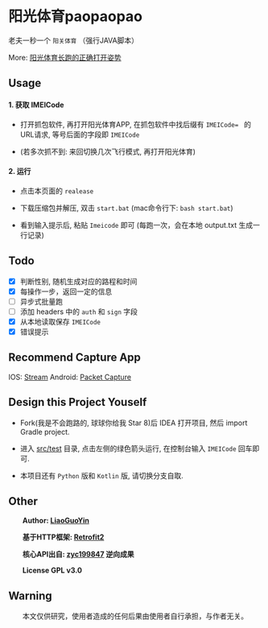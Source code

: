 # 阳光体育paopaopao

老夫一秒一个 `阳关体育` （强行JAVA脚本）

More: [阳光体育长跑的正确打开姿势](https://liaoguoyin.com/2019/05/19/Aipao.html)
## Usage

#### 1. 获取 IMEICode
  - 打开抓包软件, 再打开阳光体育APP, 在抓包软件中找后缀有 `IMEICode= ` 的URL请求, 等号后面的字段即 `IMEICode`
   
  - (若多次抓不到: 来回切换几次飞行模式, 再打开阳光体育)
    
#### 2. 运行
  - 点击本页面的 `realease` 
  
  - 下载压缩包并解压, 双击 `start.bat` (mac命令行下: `bash start.bat`)
  
  - 看到输入提示后, 粘贴 `Imeicode` 即可 (每跑一次，会在本地 output.txt 生成一行记录)
  
     
## Todo
   - [x] 判断性别, 随机生成对应的路程和时间
   - [x] 每操作一步，返回一定的信息
   - [ ] 异步式批量跑
   - [ ] 添加 headers 中的 `auth` 和 `sign` 字段
   - [x] 从本地读取保存 `IMEICode` 
   - [x] 错误提示
 
## Recommend Capture App
   IOS: [Stream](https://itunes.apple.com/cn/app/stream/id1312141691?mt=8&ct=appshare-cn) Android: [Packet Capture](https://play.google.com/store/apps/details?id=app.greyshirts.sslcapture)
 
## Design this Project Youself
   - Fork(我是不会跑路的, 球球你给我 Star 8)后 IDEA 打开项目, 然后 import Gradle project.
 
   - 进入 [src/test](src/test/java/com/liaoguoyin/aipao/AipaoClientTest.java) 目录, 点击左侧的绿色箭头运行, 在控制台输入 `IMEICode` 回车即可.
 
   - 本项目还有 `Python` 版和 `Kotlin` 版, 请切换分支自取.
   
## Other
     **Author: [LiaoGuoYin](https://github.com/Biubang)**

     **基于HTTP框架: [Retrofit2](https://square.github.io/retrofit/)**  
     
     **核心API出自: [zyc199847](https://github.com/zyc199847/Sunny-Running) 逆向成果**
   
     **License GPL v3.0**

## Warning
     本文仅供研究，使用者造成的任何后果由使用者自行承担，与作者无关。
   